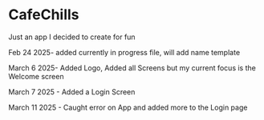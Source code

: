 # CafeChills
Just an app I decided to create for fun

Feb 24 2025- added currently in progress file, will add name template

March 6 2025- Added Logo, Added all Screens but my current focus is the Welcome screen 

March 7 2025 - Added a Login Screen

March 11 2025 - Caught error on App and added more to the Login page
